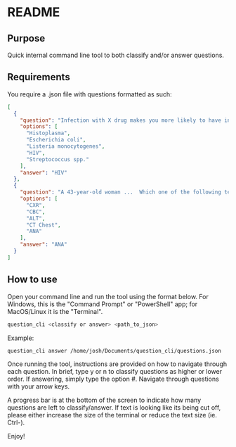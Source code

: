 # README

## Purpose
Quick internal command line tool to both classify and/or answer questions.

## Requirements
You require a .json file with questions formatted as such:
```json
[
  {
    "question": "Infection with X drug makes you more likely to have infection from the following?",
    "options": [
      "Histoplasma",
      "Escherichia coli",
      "Listeria monocytogenes",
      "HIV",
      "Streptococcus spp."
    ],
    "answer": "HIV"
  },
  {
    "question": "A 43-year-old woman ...  Which one of the following tests is most likely to be diagnostic in this case?",
    "options": [
      "CXR",
      "CBC",
      "ALT",
      "CT Chest",
      "ANA"
    ],
    "answer": "ANA"
  }
]
```

## How to use

Open your command line and run the tool using the format below. For Windows, this is the "Command Prompt" or "PowerShell" app; for MacOS/Linux it is the "Terminal".
```zsh
question_cli <classify or answer> <path_to_json>
```
Example:
```zsh
question_cli answer /home/josh/Documents/question_cli/questions.json
```

Once running the tool, instructions are provided on how to navigate through each question.
In brief, type y or n to classify questions as higher or lower order. If answering, simply type the option #.
Navigate through questions with your arrow keys.

A progress bar is at the bottom of the screen to indicate how many questions are left to classify/answer.
If text is looking like its being cut off, please either increase the size of the terminal or reduce the text size (ie. Ctrl-).

Enjoy!
